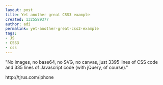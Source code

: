 ```yaml
---
layout: post
title: Yet another great CSS3 example
created: 1325589377
author: adi
permalink: yet-another-great-css3-example
tags:
- JS
- CSS3
- css
---
```

<p>&quot;No images, no base64, no SVG, no canvas, just 3395 lines of CSS code and 335 lines of Javascript code (with jQuery, of course).&quot;</p>
<p>http://tjrus.com/iphone&nbsp;</p>
